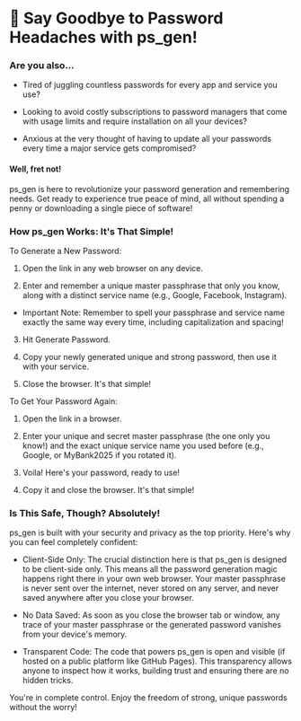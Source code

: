 # 👋 Say Goodbye to Password Headaches with ps_gen!

### Are you also...

- Tired of juggling countless passwords for every app and service you use?
    
- Looking to avoid costly subscriptions to password managers that come with usage limits and require installation on all your devices?
    
- Anxious at the very thought of having to update all your passwords every time a major service gets compromised?
    

#### Well, fret not!

ps_gen is here to revolutionize your password generation and remembering needs. Get ready to experience true peace of mind, all without spending a penny or downloading a single piece of software!

### How ps_gen Works: It's That Simple!

To Generate a New Password:

1. Open the link in any web browser on any device.
    
2. Enter and remember a unique master passphrase that only you know, along with a distinct service name (e.g., Google, Facebook, Instagram).
    

- Important Note: Remember to spell your passphrase and service name exactly the same way every time, including capitalization and spacing!
    

3. Hit Generate Password.
    
4. Copy your newly generated unique and strong password, then use it with your service.
    
5. Close the browser. It's that simple!
    

To Get Your Password Again:

1. Open the link in a browser.
    
2. Enter your unique and secret master passphrase (the one only you know!) and the exact unique service name you used before (e.g., Google, or MyBank2025 if you rotated it).
    
3. Voila! Here's your password, ready to use!
    
4. Copy it and close the browser. It's that simple!
    

### Is This Safe, Though? Absolutely!

ps_gen is built with your security and privacy as the top priority. Here's why you can feel completely confident:

- Client-Side Only: The crucial distinction here is that ps_gen is designed to be client-side only. This means all the password generation magic happens right there in your own web browser. Your master passphrase is never sent over the internet, never stored on any server, and never saved anywhere after you close your browser.
    
- No Data Saved: As soon as you close the browser tab or window, any trace of your master passphrase or the generated password vanishes from your device's memory.
    
- Transparent Code: The code that powers ps_gen is open and visible (if hosted on a public platform like GitHub Pages). This transparency allows anyone to inspect how it works, building trust and ensuring there are no hidden tricks.
    

You're in complete control. Enjoy the freedom of strong, unique passwords without the worry!
